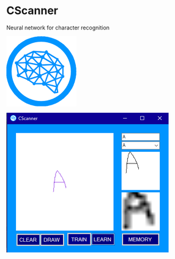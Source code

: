 # CScanner
Neural network for character recognition

![alt text](https://raw.githubusercontent.com/TheTOXIN/CScanner/master/res/CScanner.png)

![alt text](https://raw.githubusercontent.com/TheTOXIN/CScanner/master/res/CScanner_test.png)

